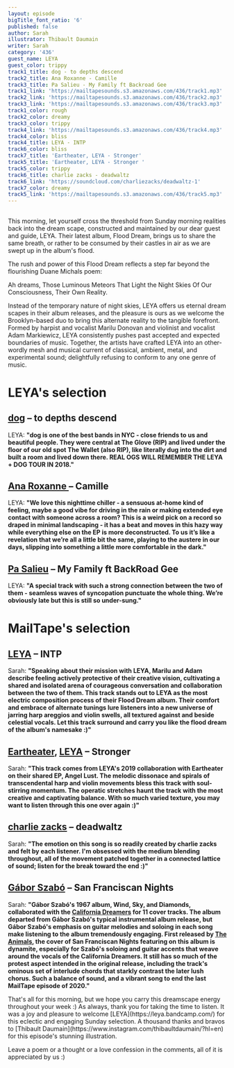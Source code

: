 ```yaml
---
layout: episode
bigTitle_font_ratio: '6'
published: false
author: Sarah
illustrator: Thibault Daumain
writer: Sarah
category: '436'
guest_name: LEYA
guest_color: trippy
track1_title: dog - to depths descend
track2_title: Ana Roxanne - Camille
track3_title: Pa Salieu - My Family ft Backroad Gee
track1_link: 'https://mailtapesounds.s3.amazonaws.com/436/track1.mp3'
track2_link: 'https://mailtapesounds.s3.amazonaws.com/436/track2.mp3'
track3_link: 'https://mailtapesounds.s3.amazonaws.com/436/track3.mp3'
track1_color: rough
track2_color: dreamy
track3_color: trippy
track4_link: 'https://mailtapesounds.s3.amazonaws.com/436/track4.mp3'
track4_color: bliss
track4_title: LEYA - INTP
track6_color: bliss
track7_title: 'Eartheater, LEYA - Stronger'
track5_title: 'Eartheater, LEYA - Stronger '
track5_color: trippy
track6_title: charlie zacks - deadwaltz
track6_link: 'https://soundcloud.com/charliezacks/deadwaltz-1'
track7_color: dreamy
track5_link: 'https://mailtapesounds.s3.amazonaws.com/436/track5.mp3'
---
```

## 
This morning, let yourself cross the threshold from Sunday morning realities back into the dream scape, constructed and maintained by our dear guest and guide, LEYA. Their latest album, Flood Dream, brings us to share the same breath, or rather to be consumed by their castles in air as we are swept up in the album's flood.  

The rush and power of this Flood Dream reflects a step far beyond the flourishing Duane Michals poem: 

Ah dreams,
Those Luminous Meteors
That Light the Night Skies
Of Our Consciousness, 
Their Own Reality. 

Instead of the temporary nature of night skies, LEYA offers us eternal dream scapes in their album releases, and the pleasure is ours as we welcome the Brooklyn-based duo to bring this alternate reality to the tangible forefront. Formed by harpist and vocalist Marilu Donovan and violinist and vocalist Adam Markiewicz, LEYA consistently pushes past accepted and expected boundaries of music. Together, the artists have crafted LEYA into an other-wordly mesh and musical current of classical, ambient, metal, and experimental sound; delightfully refusing to conform to any one genre of music. 

</p>

# LEYA's selection

## [dog](https://praisedog.bandcamp.com/) – to depths descend
LEYA: **"**dog is one of the best bands in NYC - close friends to us and beautiful people. They were central at The Glove (RIP) and lived under the floor of our old spot The Wallet (also RIP), like literally dug into the dirt and built a room and lived down there. REAL OGS WILL REMEMBER THE LEYA + DOG TOUR IN 2018.**"**

## [Ana Roxanne ](https://anaroxanne.bandcamp.com/album/because-of-a-flower-2) – Camille
LEYA: **"**We love this nighttime chiller - a sensuous at-home kind of feeling, maybe a good vibe for driving in the rain or making extended eye contact with someone across a room? This is a weird pick on a record so draped in minimal landscaping - it has a beat and moves in this hazy way while everything else on the EP is more deconstructed. To us it’s like a revelation that we’re all a little bit the same, playing to the austere in our days, slipping into something a little more comfortable in the dark.**"**

## [Pa Salieu](https://martelo.bandcamp.com/) – My Family ft BackRoad Gee 
LEYA: **"**A special track with such a strong connection between the two of them - seamless waves of syncopation punctuate the whole thing. We’re obviously late but this is still so under-sung.**"**

# MailTape's selection

## [LEYA](https://leya.bandcamp.com/) – INTP
Sarah: **"**Speaking about their mission with LEYA, Marilu and Adam describe feeling actively protective of their creative vision, cultivating a shared and isolated arena of courageous conversation and collaboration between the two of them. This track stands out to LEYA as the most electric composition process of their Flood Dream album. Their comfort and embrace of alternate tunings lure listeners into a new universe of jarring harp areggios and violin swells, all textured against and beside celestial vocals. Let this track surround and carry you like the flood dream of the album's namesake :)**"**

## [Eartheater](https://eartheater.bandcamp.com/), [LEYA](https://leya.bandcamp.com/) – Stronger
Sarah: **"**This track comes from LEYA's 2019 collaboration with Eartheater on their shared EP, Angel Lust. The melodic dissonace and spirals of transcendental harp and violin movements bless this track with soul-stirring momentum. The operatic stretches haunt the track with the most creative and captivating balance. With so much varied texture, you may want to listen through this one over again :)**"**

## [charlie zacks](https://elannoon.bandcamp.com/) – deadwaltz
Sarah: **"**The emotion on this song is so readily created by charlie zacks and felt by each listener. I'm obsessed with the medium blending throughout, all of the movement patched together in a connected lattice of sound; listen for the break toward the end :)**"**

## [Gábor Szabó](https://www.discogs.com/artist/22851-Gabor-Szabo) – San Franciscan Nights
Sarah: **"**Gábor Szabó's 1967 album, **Wind, Sky, and Diamonds**, collaborated with the [California Dreamers](http://www.themamasandthepapasofficial.com/) for 11 cover tracks. The album departed from Gábor Szabó's typical instrumental album release, but Gábor Szabó's emphasis on guitar melodies and soloing in each song make listening to the album tremendously engaging. First released by [The Animals](https://www.facebook.com/TheAnimalsMusic/), the cover of San Franciscan Nights featuring on this album is dynamite, especially for Szabó's soloing and guitar accents that weave around the vocals of the California Dreamers. It still has so much of the protest aspect intended in the original release, including the track's ominous set of interlude chords that starkly contrast the later lush chorus. Such a balance of sound, and a vibrant song to end the last MailTape episode of 2020.**"**

<p id="outroduction">That's all for this morning, but we hope you carry this dreamscape energy throughout your week :) As always, thank you for taking the time to listen. It was a joy and pleasure to welcome [LEYA](https://leya.bandcamp.com/) for this eclectic and engaging Sunday selection. A thousand thanks and bravos to [Thibault Daumain](https://www.instagram.com/thibaultdaumain/?hl=en) for this episode's stunning illustration. 
  
  Leave a poem or a thought or a love confession in the comments, all of it is appreciated by us :)
